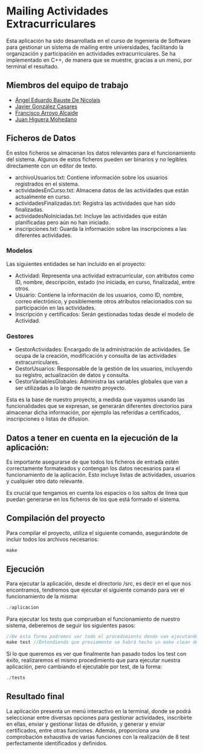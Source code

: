# Mailing Actividades Extracurriculares

Esta aplicación ha sido desarrollada en el curso de Ingeniería de Software para gestionar un sistema de mailing entre universidades, facilitando la organización y participación en actividades extracurriculares. Se ha implementado en C++, de manera que se muestre, gracias a un menú, por terminal el resultado.

## Miembros del equipo de trabajo 

- [Ángel Eduardo Bauste De Nicolais](https://github.com/Bania1)
- [Javier González Casares](https://github.com/i12gocaj)
- [Francisco Arroyo Alcaide](https://github.com/p02aralf)
- [Juan Higuera Mohedano](https://github.com/juannhm02)

## Ficheros de Datos
En estos ficheros se almacenan los datos relevantes para el funcionamiento del sistema. Algunos de estos ficheros pueden ser binarios y no legibles directamente con un editor de texto.

- archivoUsuarios.txt: Contiene información sobre los usuarios registrados en el sistema.
- actividadesEnCurso.txt: Almacena datos de las actividades que están actualmente en curso.
- actividadesFinalizadas.txt: Registra las actividades que han sido finalizadas.
- actividadesNoIniciadas.txt: Incluye las actividades que están planificadas pero aún no han iniciado.
- inscripciones.txt: Guarda la información sobre las inscripciones a las diferentes actividades.

### Modelos
Las siguientes entidades se han incluido en el proyecto:

- Actividad: Representa una actividad extracurricular, con atributos como ID, nombre, descripción, estado (no iniciada, en curso, finalizada), entre otros.
- Usuario: Contiene la información de los usuarios, como ID, nombre, correo electrónico, y posiblemente otros atributos relacionados con su participación en las actividades.
- Inscripción y certificados: Serán gestionadas todas desde el modelo de Actividad.

### Gestores

- GestorActividades: Encargado de la administración de actividades. Se ocupa de la creación, modificación y consulta de las actividades extracurriculares.
- GestorUsuarios: Responsable de la gestión de los usuarios, incluyendo su registro, actualización de datos y consulta.
- GestorVariablesGlobales: Administra las variables globales que van a ser utilizadas a lo largo de nuestro proyecto.

Esta es la base de nuestro proyecto, a medida que vayamos usando las funcionalidades que se expresan, se generarán diferentes directorios para almacenar dicha información, por ejemplo las referidas a certificados, inscripciones o listas de difusion.

## Datos a tener en cuenta en la ejecución de la aplicación:

Es importante asegurarse de que todos los ficheros de entrada estén correctamente formateados y contengan los datos necesarios para el funcionamiento de la aplicación. Esto incluye listas de actividades, usuarios y cualquier otro dato relevante.

Es crucial que tengamos en cuenta los espacios o los saltos de línea que puedan generarse en los ficheros de los que está formado el sistema. 

## Compilación del proyecto

Para compilar el proyecto, utiliza el siguiente comando, asegurándote de incluir todos los archivos necesarios:

```c++
make
```

## Ejecución

Para ejecutar la aplicación, desde el directorio /src, es decir en el que nos encontramos, tendremos que ejecutar el siguiente comando para ver el funcionamiento de la misma:

```c++
./aplicacion
```
Para ejecutar los tests que comprueban el funcionamiento de nuestro sistema, deberemos de seguir los siguientes pasos:

```c++
//De esta forma podremos ver todo el procedimiento donde van ejecutándose cada uno de estos
make test //Entendiendo que previamente se habrá hecho un make clean de los archivos ya existentes
```
Si lo que queremos es ver que finalmente han pasado todos los test con éxito, realizaremos el mismo procedimiento que para ejecutar nuestra aplicación, pero cambiando el ejecutable por test, de la forma:

```c++
./tests
```

## Resultado final
La aplicación presenta un menú interactivo en la terminal, donde se podrá seleccionar entre diversas opciones para gestionar actividades, inscribirte en ellas, enviar y gestionar listas de difusión, y generar y enviar certificados, entre otras funciones. Además, proporciona una comprobación exhaustiva de varias funciones con la realización de 8 test perfectamente identificados y definidos.
